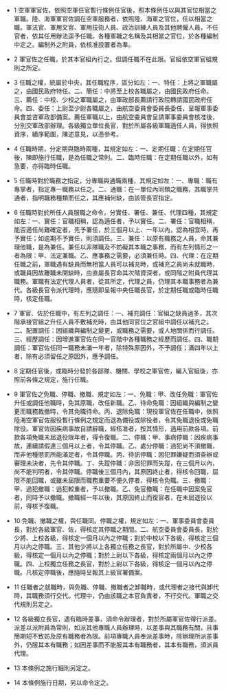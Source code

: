 * 1 空軍軍官佐，依照空軍任官暫行條例任官後，照本條例任以與其官位相當之軍職。陸、海軍軍官佐調在空軍服務者，依照陸、海軍之官位，任以相當之職。軍法官、軍用文官、軍用技術人員、政治訓練人員及其他聘僱人員，不任官者，依其任用辦法逕予任職。各種軍職之名稱及其相當之官位，於各種編制中定之。編制外之附員，依核准設置者為準。

* 2 軍官佐之任職，於其本官組內行之。但調任職不在此限。官組依空軍官組規則之所定。

* 3 任職之權，統屬於中央，其任職程序，區分如左：一、特任：上將之軍職屬之，由國民政府特任。二、簡任：中將至上校各職屬之，由國民政府任命。三、薦任：中校、少校之軍職屬之，由軍政部長薦請行政院轉請國民政府任命。四、委任：上尉至少尉各職屬之，由航空委員會委員長委任，呈報軍事委員會並咨軍政部備案。薦任軍職以上，由航空委員會呈請軍事委員會核准後，分別交軍政部辦理。各級獨立單位長官，對於所屬各級軍職適任人員，得依照資序，績序範圍，陳述意見，以憑參考。

* 4 任職時期，分定期與臨時兩種，其規定如左：一、定期任職：在定期任官後，陳即施行任職，是為任職之常則。二、臨時任職：在定期任職以外，如有急要，亦得臨時任職。

* 5 任職時對於職務之指定，分專職與通職兩種，其規定如左：一、專職：職有專掌者，指定專一職務以任之。二、通職：在一單位內同類之職務，其職掌共通者，指明職務種類而任之，其應補何缺，由該管長官指定。

* 6 任職時對於所任人員服職之命令，分實任、署任、兼任、代理四種，其規定如左：一、實任：官職相稱，認為適任者，予以實任。二、署任：官職相稱，能否適任尚難確定者，先予署任，於三個月以上、一年以內，認為相宜時，再予實任；如逾期不予實任，則須調任。三、兼任：以原有職務之人員，命其兼理他職，是為兼任。兼任以非隊職及不妨礙其本職之事務，而有左列情形之一者為限：甲、法定兼職。乙、應事務之需要，必須兼任時。四、代理：在定期任職之前，軍職遇有缺員而無相當人員可以補充時，或補充之員尚未就職時，或職員因故離職未開缺時，由直屬長官命其次階資深者，或同階之附員代理其職務。軍職有法定代理人員者，從其所定，代理之員，仍理其本職事務者為兼代。各級長官令派代理時，應隨即呈報中央任職長官，於定期任職或臨時任職時，核定任職。

* 7 軍官、佐於任職中，有左列之調任：一、補充調任：官組之缺員過多，其次階承接官組之升任人員不敷補充時，由其他同官位之官組中調任以補充之。二、配置調任：因組織與編制之變更，或職務之需要，或人地關係而行調任。三、經歷調任：因增進軍官佐在同一官階中各種職務之經歷而調任。四、職期調任：軍官佐任同一職務未滿一年者，除特殊原因外，不予調任；滿四年以上者，除有必須留任之原因外，應予調任。

* 8 定期任官後，或臨時分發於各部隊、機關、學校之軍官佐，編入官組後，亦照前各條之規定，施行任職。

* 9 軍官佐之免職、停職、撤職、規定如左：一、免職：甲、改任免職：軍官佐升任或調任他職時，免其原職，改任新職。乙、待命免職：因組織與編制之變更而職務裁撤時，令其免職待命。丙、退除免職：現役軍官佐在任職中，依照陸海空軍官佐服役暫行條例之規定而退為備役或除役者，令其免職退役或免職除役。軍官佐因疾病事故自請辭職，經核准者，按其情形，適用前款各項。前款各項免職未屆退役限年者，得令復職。二、停職：甲、事病停職：因疾病事故，連續請假達三個月以上者，令其停職。乙、處分停職：過犯尚不須撤職，而非他種懲罰所能滿足者，令其停職。丙、待訊停職：因犯罪嫌疑而須查辦或審理未決者，先令其停職。丁、失蹤停職：非因犯罪而失蹤，在三個月以內，尚不能判明者，令其停職。停職後三個月內，其原因終止者，得核令回職，屆限不能回職，或雖未屆限而職務重要不便久停者，得核令免職。三、撤職：甲、過犯撤職：過犯較重者，予以撤職。乙、免官撤職：在任職中因案免官者，同時予以撤職。撤職經一年以後，其原因終止而復官者，在未屆退役以前，得核予復職。

* 10 免職、撤職之權，與任職同。停職之權，規定如左：一、軍事委員會委員長，對於各級軍官、佐，得核定其停職之期間。二、航空委員會委員長，對於少將、上校各級，得核定一個月以內之停職；對於中校以下各級，得核定三個月以內之停職。三、其他少將以上各獨立任務之長官，對於所屬中、少校各級，得核定一個月以內之停職；對於上尉以下各級，得核定兩個月以內之停職。四、上校獨立任務之長官，對於上尉以下各級，得核定一個月以內之停職。凡核定停職後，應隨時呈報其上級官署備案。

* 11 任職者之就職時，與免職、停職、撤職者之卸職時，或代理者之接代與卸代時，其職務須行交代。代理中，仍由該職之本官負責者，不行交代。軍職之交代規則另定之。

* 12 各級獨立長官，遇有臨時差事，須命令辦理者，對於所屬軍官佐得行派差。派差以派附員為常則，如派其他專職人員辦理時，以差事與其職務有關，且事簡期短不致妨及原有職務者為限。前項專職人員奉派差事時，除辦理所派差事外，仍服其本有職務；如因差事而不能服其本有職務者，其本有職務，須派員代理。

* 13 本條例之施行細則另定之。

* 14 本條例施行日期，另以命令定之。

